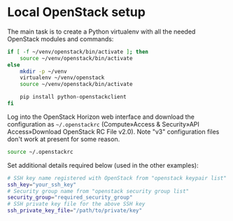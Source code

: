 # Local OpenStack setup

The main task is to create a Python virtualenv with all the needed
OpenStack modules and commands:

```sh
if [ -f ~/venv/openstack/bin/activate ]; then
    source ~/venv/openstack/bin/activate
else
    mkdir -p ~/venv
    virtualenv ~/venv/openstack
    source ~/venv/openstack/bin/activate

    pip install python-openstackclient
fi
```

Log into the OpenStack Horizon web interface and download the
configuration as `~/.openstackrc` (Compute»Access & Security»API
Access»Download OpenStack RC File v2.0).  Note "v3" configuration
files don't work at present for some reason.

```sh
source ~/.openstackrc
```

Set additional details required below (used in the other examples):

```sh
# SSH key name registered with OpenStack from "openstack keypair list"
ssh_key="your_ssh_key"
# Security group name from "openstack security group list"
security_group="required_security_group"
# SSH private key file for the above SSH key
ssh_private_key_file="/path/to/private/key"
```
